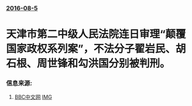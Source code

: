 ### [2016-08-5](/news/2016/08/5/index.md)

##### 
# 天津市第二中级人民法院连日审理“颠覆国家政权系列案”，不法分子翟岩民、胡石根、周世锋和勾洪国分别被判刑。 




### 信息来源:

1. [BBC中文网](http://www.bbc.com/zhongwen/simp/china/2016/08/160805_china_activist_gou_jianguo) [IMG](https://ichef.bbci.co.uk/news/ws/1024/branded_zhongwen/worldservice/live/assets/images/2016/08/05/160805071547_gou_hongguo__512x288_bbcchinese_nocredit.jpg)
